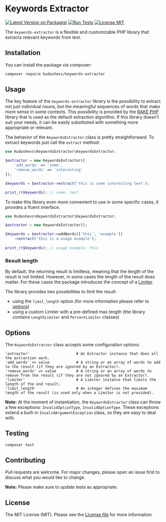 # Keywords Extractor

[![Latest Version on Packagist](https://img.shields.io/packagist/v/kudashevs/keywords-extractor.svg)](https://packagist.org/packages/kudashevs/keywords-extractor)
[![Run Tests](https://github.com/kudashevs/keywords-extractor/actions/workflows/run-tests.yml/badge.svg)](https://github.com/kudashevs/keywords-extractor/actions/workflows/run-tests.yml)
[![License MIT](https://img.shields.io/badge/License-MIT-green.svg)](LICENSE.md)

The `keywords-extractor` is a flexible and customizable PHP library that extracts relevant keywords from text.


## Installation

You can install the package via composer:
```bash
composer require kudashevs/keywords-extractor
```


## Usage

The key feature of the `keywords-extractor` library is the possibility to extract not just individual nouns, but the
meaningful sequences of words that make more sense in some contexts. This possibility is provided by the [RAKE PHP](https://github.com/kudashevs/rake-php)
library that is used as the default extraction algorithm. If this library doesn't suit your needs, it can be easily
substituted with something more appropriate or relevant.

The behavior of the `KeywordsExtractor` class is pretty straightforward. To extract keywords just call the `extract` method:
```php
use Kudashevs\KeywordsExtractor\KeywordsExtractor;

$extractor = new KeywordsExtractor([
    'add_words' => 'some',
    'remove_words' => 'interesting'
]);

$keywords = $extractor->extract('this is some interesting text');

print_r($keywords); // some, text
```

To make this library even more convenient to use in some specific cases, it provides a fluent interface. 
```php
use Kudashevs\KeywordsExtractor\KeywordsExtractor;

$extractor = new KeywordsExtractor();

$keywords = $extractor->addWords(['this', 'example'])
    ->extract('this is a usage example');
    
print_r($keywords); // usage example, this
```

### Result length

By default, the returning result is limitless, meaning that the length of the result is not limited. However, in some
cases the length of the result does matter. For these cases the package introduces the concept of a [Limiter](Limiters/Limiter.php).

The library provides two possibilities to limit the result:
- using the `limit_length` option (for more information please refer to [options](#options))
- using a custom Limiter with a pre-defined max length (the library contains `LengthLimiter` and `PercentLimiter` classes)


## Options

The `KeywordsExtractor` class accepts some configuration options:
```
'extractor'                     # An Extractor instance that does all the extraction work.
'add_words' => value            # A string or an array of words to add to the result (if they are ignored by an Extractor).
'remove_words' => value         # A string or an array of words to remove from the result (if they are not ignored by an Extractor).
'limiter'                       # A Limiter instance that limits the length of the end result.
'limit_length'                  # An integer defines the maximum length of the result (is used only when a Limiter is not provided).
```

**Note:** At the moment of instantiation, the `KeywordsExtractor` class can throw a few exceptions: `InvalidOptionType`,
`InvalidOptionType`. These exceptions extend a built-in `InvalidArgumentException` class, so they are easy to deal with.


## Testing

```bash
composer test
```


## Contributing

Pull requests are welcome. For major changes, please open an issue first to discuss what you would like to change.

 **Note:** Please make sure to update tests as appropriate.


## License

The MIT License (MIT). Please see the [License file](LICENSE.md) for more information